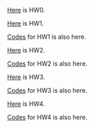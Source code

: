 [Here](hw0.html) is HW0.

[Here](IE582_HW1.html) is HW1.

[Codes](IE582_HW1.ipynb) for HW1 is also here. 

[Here](IE582_HW2.html) is HW2.

[Codes](IE582_HW2.ipynb) for HW2 is also here.

[Here](IE582_HW3.html) is HW3.

[Codes](IE582_HW3.ipynb) for HW3 is also here.

[Here](IE582_HW4.html) is HW4.

[Codes](IE582_HW4.R) for HW4 is also here.
